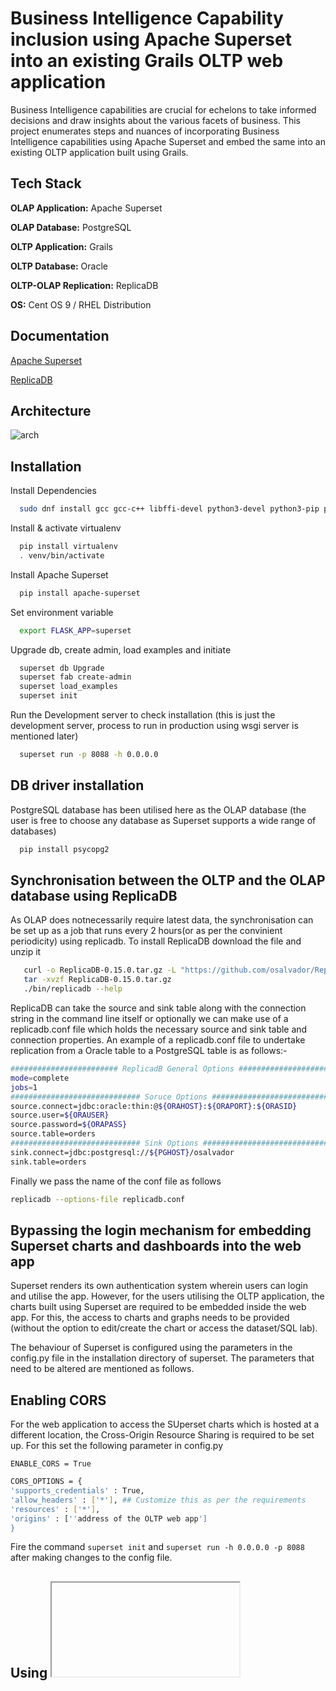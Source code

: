 
# Business Intelligence Capability inclusion using Apache Superset into an existing Grails OLTP web application

Business Intelligence capabilities are crucial for echelons to take informed decisions and draw insights about the various facets of business. This project enumerates steps and nuances of incorporating Business Intelligence capabilities using Apache Superset and embed the same into an existing OLTP application built using Grails.



## Tech Stack

**OLAP Application:** Apache Superset 

**OLAP Database:** PostgreSQL

**OLTP Application:** Grails

**OLTP Database:** Oracle

**OLTP-OLAP Replication:** ReplicaDB

**OS:** Cent OS 9 / RHEL Distribution




## Documentation

[Apache Superset](https://superset.apache.org/docs/)

[ReplicaDB](https://osalvador.github.io/ReplicaDB/docs/docs.html)




## Architecture

![arch](https://user-images.githubusercontent.com/108822178/227702453-ac2be4c2-147e-429f-93b0-6418a326435f.png)


## Installation

Install Dependencies

```bash
  sudo dnf install gcc gcc-c++ libffi-devel python3-devel python3-pip python3-wheel openssl-devel cyrus-sasl-devel openldap-devel
```

Install & activate virtualenv

```bash
  pip install virtualenv
  . venv/bin/activate
```
Install Apache Superset

```bash
  pip install apache-superset
```
Set environment variable

```bash
  export FLASK_APP=superset
```

Upgrade db, create admin, load examples and initiate

```bash
  superset db Upgrade
  superset fab create-admin
  superset load_examples
  superset init
```

Run the Development server to check installation (this is just the development server, process to run in production using wsgi server is mentioned later)

```bash
  superset run -p 8088 -h 0.0.0.0
```


## DB driver installation

PostgreSQL database has been utilised here as the OLAP database (the user is free to choose any database as Superset supports a wide range of databases)

```bash
  pip install psycopg2
```

## Synchronisation between the OLTP and the OLAP database using ReplicaDB

As OLAP does notnecessarily require latest data, the synchronisation can be set up as a job that runs every 2 hours(or as per the convinient periodicity) using replicadb. To install ReplicaDB download the file and unzip it

```bash
   curl -o ReplicaDB-0.15.0.tar.gz -L "https://github.com/osalvador/ReplicaDB/releases/download/v0.15.0/ReplicaDB-0.15.0.tar.gz"
   tar -xvzf ReplicaDB-0.15.0.tar.gz
   ./bin/replicadb --help
```

ReplicaDB can take the source and sink table along with the connection string in the command line itself or optionally we can make use of a replicadb.conf file which holds the necessary source and sink table and connection properties. An example of a replicadb.conf file to undertake replication from a Oracle table to a PostgreSQL table is as follows:-

```bash
######################## ReplicadB General Options ########################
mode=complete
jobs=1
############################# Soruce Options ##############################
source.connect=jdbc:oracle:thin:@${ORAHOST}:${ORAPORT}:${ORASID}
source.user=${ORAUSER}
source.password=${ORAPASS}
source.table=orders
############################# Sink Options ################################
sink.connect=jdbc:postgresql://${PGHOST}/osalvador
sink.table=orders
```

Finally we pass the name of the conf file as follows
```bash
replicadb --options-file replicadb.conf  
```


## Bypassing the login mechanism for embedding Superset charts and dashboards into the web app

Superset renders its own authentication system wherein users can login and utilise the app. However, for the users utilising the OLTP application, the charts built using Superset are required to be embedded inside the web app. For this, the access to charts and graphs needs to be provided (without the option to edit/create the chart or access the dataset/SQL lab). 

The behaviour of Superset is configured using the parameters in the config.py file in the installation directory of superset. The parameters that need to be altered are mentioned as follows.

## Enabling CORS

For the web application to access the SUperset charts which is hosted at a different location, the Cross-Origin Resource Sharing is required to be set up. For this set the following parameter in config.py

`ENABLE_CORS = True`

```Bash
CORS_OPTIONS = {
'supports_credentials' : True,
'allow_headers' : ['*'], ## Customize this as per the requirements
'resources' : ['*'],
'origins' : [''address of the OLTP web app']
}
```
Fire the command ```superset init``` and ```superset run -h 0.0.0.0 -p 8088``` after making changes to the config file.


## Using <iframe> for embedding the dashboards
After logging in to Superset, either we can use the Embed chart/dashboard option to generate the iframe code block or we can just copy the URL and append standalone=true in the end to make it work. Also we would like to hide the top navigation pane, and for that filterPaneEnabled will have to be set to false as follows:

```
http://localhost:8088/superset/dashboard/12/?standalone=true&filterPaneEnabled=false
```

The iframe tag example can be as follows:

```
<iframe 
src="http://localhost:8088/superset/dashboard/12/?standalone=true&filterPaneEnabled=false" 
height="200" 
width="300">
</iframe>
```

## Deployng in Production using Gunicorn WSGI Server
The known configuration of Gunicorn known to be running fine, as mentioned in Official SUperset documentation is as follows :

```
      gunicorn
      -w 10 \
      -k gevent \
      --worker-connections 1000 \
      --timeout 120 \
      -b  0.0.0.0:6666 \
      --limit-request-line 0 \
      --limit-request-field_size 0 \
      --statsd-host localhost:8125 \
      "superset.app:create_app()"
```

## Caution

In previous vulnerability reportsof Apache SUperset, enabling the ``` ENABLE_TEMPLATE_PROCESSING = True ``` has been known to be open to SQL Injection. SO be aware while using this option.

## Conclusion

And there you have it, Apache Superset dashboards fully integrated with the GRails Web application. The users will have a fully responsive dashboard presented to them, without any access to edit or create a dashboard. However, users with admin priviledge can log into superset and create/edit charts/dashboards.

If this project was helpful, please send me a coffee !!!!






